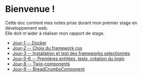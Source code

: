 # Bienvenue !

Cette doc contient mes notes prise durant mon premier stage en développement web.  
Elle doit m'aider à réaliser mon rapport de stage.

* [Jour-1 -- Docker](./Writerside/topics/Docker.md)
* [Jour-2 -- Choix du framework css](./Writerside/topics/Jour-2-Choix-du-framework-css.md)
* [Jour-3 -- Installation et test des frameworks selectionnés](./Writerside/topics/Jour-3-Installation-et-test-des-framework-selectionnés.md)
* [Jour-5-6 -- Premières entitées, tests, création du login](./Writerside/topics/Jour-5-6-Premieres-entite-test-login-admin.md)
* [Jour-8 -- Twig-components](./Writerside/topics/Jour-8-Twig-component.md)
* [Jour-9 -- BreadCrumbsComponent](./Writerside/topics/Jour9-BreadCrumbsComponent.md)
